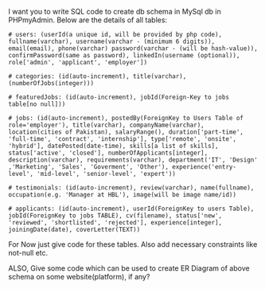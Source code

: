 I want you to write SQL code to create db schema in MySql db in PHPmyAdmin.
Below are the details of all tables:
```
# users: (userId(a unique id, will be provided by php code), fullname(varchar), username(varchar - (minimum 6 digits)), email(email), phone(varchar) password(varchar - (will be hash-value)), confirmPassword(same as password), linkedIn(username (optional)), role['admin', 'applicant', 'employer'])

# categories: (id(auto-increment), title(varchar), (numberOfJobs(integer))) 

# featuredJobs: (id(auto-increment), jobId(Foreign-Key to jobs table[no null]))

# jobs: (id(auto-increment), postedBy(ForeignKey to Users Table of role='employer'), title(varchar), companyName(varchar), location(cities of Pakistan), salaryRange(), duration['part-time', 'full-time', 'contract', 'internship'], type['remote', 'onsite', 'hybrid'], datePosted(date-time), skills[a list of skills], status['active', 'closed'], numberOfApplicants[integer], description(varchar), requirements(varchar), department('IT', 'Design' ,'Marketing', 'Sales', 'Goverment', 'Other'), experience('entry-level', 'mid-level', 'senior-level', 'expert'))

# testimonials: (id(auto-increment), review(varchar), name(fullname), occupation(e.g. 'Manager at HBL'), image(will be image name/id))

# applicants: (id(auto-increment), userId(ForeignKey to users Table), jobId(ForeignKey to jobs TABLE), cv(filename), status['new', 'reviewed', 'shortlisted', 'rejected'], experience[integer], joiningDate(date), coverLetter(TEXT))
```

For Now just give code for these tables. Also add necessary constraints like not-null etc. 

ALSO,
Give some code which can be used to create ER Diagram of above schema on some website(platform), if any?